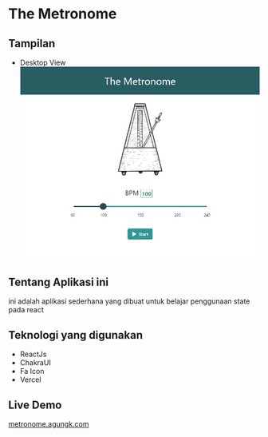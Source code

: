 # The Metronome

## Tampilan

- Desktop View
![desktop view ](./dview.jpg)


## Tentang Aplikasi ini
ini adalah aplikasi sederhana yang dibuat untuk belajar penggunaan state pada react


## Teknologi yang digunakan
- ReactJs
- ChakraUI
- Fa Icon
- Vercel

## Live Demo
[metronome.agungk.com](https://metronome.agungk.com)